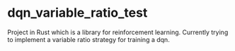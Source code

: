 # dqn_variable_ratio_test
Project in Rust which is a library for reinforcement learning. Currently trying to implement a variable ratio strategy for training a dqn.
